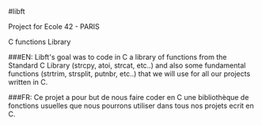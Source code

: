 #libft

Project for Ecole 42 - PARIS

C functions Library

###EN:
Libft's goal was to code in C a library of functions from the Standard C Library (strcpy, atoi, strcat, etc..)
and also some fundamental functions (strtrim, strsplit, putnbr, etc..) that we will use for all our projects written in C.

###FR:
Ce projet a pour but de nous faire coder en C une bibliothèque de fonctions usuelles que nous pourrons utiliser dans tous nos projets ecrit en C.
